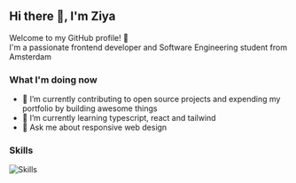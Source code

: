 ## Hi there 👋, I'm Ziya

Welcome to my GitHub profile! 🌟 <br>
I'm a passionate frontend developer and Software Engineering student from Amsterdam

### What I'm doing now

- 🔭 I’m currently contributing to open source projects and expending my portfolio by building awesome things
- 🌱 I’m currently learning typescript, react and tailwind
- 💬 Ask me about responsive web design

### Skills
![Skills](https://skillicons.dev/icons?i=java,js,css,html,bootstrap,wordpress,mysql,git,figma)
